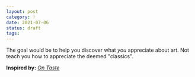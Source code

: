 ```yaml
---
layout: post
category: ❔
date: 2021-07-06
status: draft
tags:
---
```

The goal would be to help you discover what _you_ appreciate about art. Not teach you how to appreciate the deemed "classics".

**Inspired by:** _[On Taste](https://claremontreviewofbooks.com/on-taste/)_
